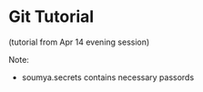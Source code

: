 # Git Tutorial
(tutorial from Apr 14 evening session)

Note:
- soumya.secrets contains necessary passords
